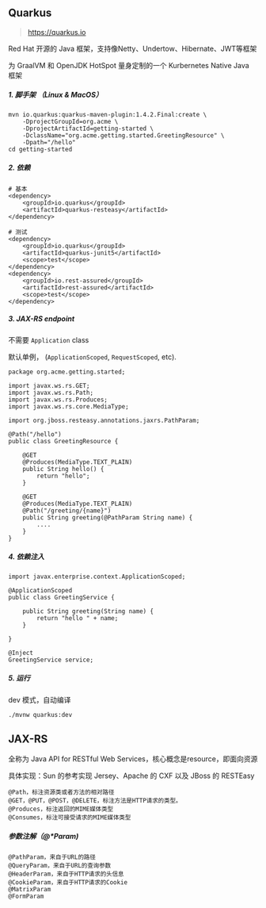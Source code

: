 ## Quarkus

> https://quarkus.io

Red Hat 开源的 Java 框架，支持像Netty、Undertow、Hibernate、JWT等框架

为 GraalVM 和 OpenJDK HotSpot 量身定制的一个 Kurbernetes Native Java 框架

##### 1. 脚手架 （Linux & MacOS）

```
mvn io.quarkus:quarkus-maven-plugin:1.4.2.Final:create \
    -DprojectGroupId=org.acme \
    -DprojectArtifactId=getting-started \
    -DclassName="org.acme.getting.started.GreetingResource" \
    -Dpath="/hello"
cd getting-started
```

##### 2. 依赖

```
# 基本
<dependency>
    <groupId>io.quarkus</groupId>
    <artifactId>quarkus-resteasy</artifactId>
</dependency>

# 测试
<dependency>
    <groupId>io.quarkus</groupId>
    <artifactId>quarkus-junit5</artifactId>
    <scope>test</scope>
</dependency>
<dependency>
    <groupId>io.rest-assured</groupId>
    <artifactId>rest-assured</artifactId>
    <scope>test</scope>
</dependency>
```

##### 3. JAX-RS endpoint 

不需要 `Application` class

默认单例， (`ApplicationScoped`, `RequestScoped`, etc).

```
package org.acme.getting.started;

import javax.ws.rs.GET;
import javax.ws.rs.Path;
import javax.ws.rs.Produces;
import javax.ws.rs.core.MediaType;

import org.jboss.resteasy.annotations.jaxrs.PathParam;

@Path("/hello")
public class GreetingResource {

    @GET
    @Produces(MediaType.TEXT_PLAIN)
    public String hello() {
        return "hello";
    }
    
    @GET
    @Produces(MediaType.TEXT_PLAIN)
    @Path("/greeting/{name}")
    public String greeting(@PathParam String name) {
        ....
    }
}
```

##### 4. 依赖注入

```
import javax.enterprise.context.ApplicationScoped;

@ApplicationScoped
public class GreetingService {

    public String greeting(String name) {
        return "hello " + name;
    }

}

@Inject
GreetingService service;
```

##### 5. 运行

dev 模式，自动编译

```
./mvnw quarkus:dev
```



## JAX-RS

全称为 Java API for RESTful Web Services，核心概念是resource，即面向资源

具体实现：Sun 的参考实现 Jersey、Apache 的 CXF 以及 JBoss 的 RESTEasy

```
@Path，标注资源类或者方法的相对路径
@GET，@PUT，@POST，@DELETE，标注方法是HTTP请求的类型。
@Produces，标注返回的MIME媒体类型
@Consumes，标注可接受请求的MIME媒体类型
```

##### 参数注解（@*Param)

```
@PathParam，来自于URL的路径
@QueryParam，来自于URL的查询参数
@HeaderParam，来自于HTTP请求的头信息
@CookieParam，来自于HTTP请求的Cookie
@MatrixParam
@FormParam
```

